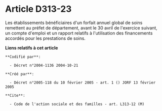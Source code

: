 # Article D313-23

Les établissements bénéficiaires d'un forfait annuel global de soins remettent au préfet de département, avant le 30 avril de
l'exercice suivant, un compte d'emploi et un rapport relatifs à l'utilisation des financements accordés pour les prestations
de soins.

**Liens relatifs à cet article**

	**Codifié par**:

	  - Décret n°2004-1136 2004-10-21

	**Créé par**:

	  - Décret n°2005-118 du 10 février 2005 - art. 1 () JORF 13 février 2005

	**Cite**:

	  - Code de l'action sociale et des familles - art. L313-12 (M)
